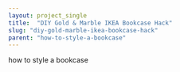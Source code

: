 ```yaml
---
layout: project_single
title:  "DIY Gold & Marble IKEA Bookcase Hack"
slug: "diy-gold-marble-ikea-bookcase-hack"
parent: "how-to-style-a-bookcase"
---
```

how to style a bookcase